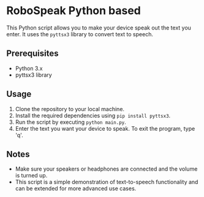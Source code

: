 ﻿# RoboSpeak Python based


This Python script allows you to make your device speak out the text you enter. It uses the `pyttsx3` library to convert text to speech.

## **Prerequisites**
- Python 3.x
- pyttsx3 library

## **Usage**
1. Clone the repository to your local machine.
2. Install the required dependencies using `pip install pyttsx3`.
3. Run the script by executing `python main.py`.
4. Enter the text you want your device to speak. To exit the program, type 'q'.

## **Notes**
- Make sure your speakers or headphones are connected and the volume is turned up.
- This script is a simple demonstration of text-to-speech functionality and can be extended for more advanced use cases.

